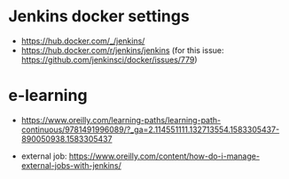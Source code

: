 # Jenkins docker settings
- https://hub.docker.com/_/jenkins/
- https://hub.docker.com/r/jenkins/jenkins (for this issue: https://github.com/jenkinsci/docker/issues/779)

# e-learning
- https://www.oreilly.com/learning-paths/learning-path-continuous/9781491996089/?_ga=2.114551111.132713554.1583305437-890050938.1583305437

- external job: https://www.oreilly.com/content/how-do-i-manage-external-jobs-with-jenkins/
